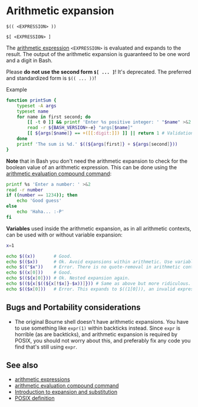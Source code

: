 # Arithmetic expansion

    $(( <EXPRESSION> ))

    $[ <EXPRESSION> ]

The [arithmetic expression](/syntax/arith_expr) `<EXPRESSION>` is
evaluated and expands to the result. The output of the arithmetic
expansion is guaranteed to be one word and a digit in Bash.

Please **do not use the second form `$[ ... ]`**! It\'s deprecated. The
preferred and standardized form is `$(( ... ))`!

Example

``` bash
function printSum {
    typeset -A args
    typeset name
    for name in first second; do
        [[ -t 0 ]] && printf 'Enter %s positive integer: ' "$name" >&2
        read -r ${BASH_VERSION+-e} "args[$name]"
        [[ ${args[$name]} == +([[:digit:]]) ]] || return 1 # Validation is extremely important whenever user input is used in arithmetic.
    done
    printf 'The sum is %d.' $((${args[first]} + ${args[second]}))
}
```

**Note** that in Bash you don\'t need the arithmetic expansion to check
for the boolean value of an arithmetic expression. This can be done
using the [arithmetic evaluation compound
command](/syntax/ccmd/arithmetic_eval):

``` bash
printf %s 'Enter a number: ' >&2
read -r number
if ((number == 1234)); then
    echo 'Good guess'
else
    echo 'Haha... :-P'
fi
```

**Variables** used inside the arithmetic expansion, as in all arithmetic
contexts, can be used with or without variable expansion:

``` bash
x=1

echo $((x))       # Good.
echo $(($x))      # Ok. Avoid expansions within arithmetic. Use variables directly.
echo $(("$x"))    # Error. There is no quote-removal in arithmetic contexts. It expands to $(("1")), which is an invalid arithmetic expression.
echo $((x[0]))    # Good.
echo $((${x[0]})) # Ok. Nested expansion again.
echo $((${x[$((${x[!$x]}-$x))]})) # Same as above but more ridiculous.
echo $(($x[0]))   # Error. This expands to $((1[0])), an invalid expression.
```

## Bugs and Portability considerations

-   The original Bourne shell doesn\'t have arithmetic expansions. You
    have to use something like `expr(1)` within backticks instead. Since
    `expr` is horrible (as are backticks), and arithmetic expansion is
    required by POSIX, you should not worry about this, and preferably
    fix any code you find that\'s still using `expr`.

## See also

-   [arithmetic expressions](/syntax/arith_expr)
-   [arithmetic evaluation compound
    command](/syntax/ccmd/arithmetic_eval)
-   [Introduction to expansion and
    substitution](/syntax/expansion/intro)
-   [POSIX
    definition](http://pubs.opengroup.org/onlinepubs/9699919799/utilities/V3_chap02.html#tag_18_06_04)
